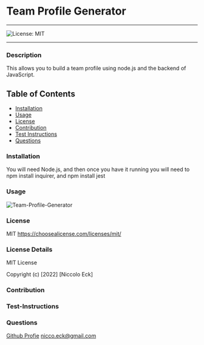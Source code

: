 
  # Team Profile Generator

  ----
  ![License: MIT](https://img.shields.io/badge/License-MIT-yellow.svg)

  ----

### Description
This allows you to build a team profile using node.js and the backend of JavaScript.  

## Table of Contents
- [Installation](#installation)
- [Usage](#usage)
- [License](#license)
- [Contribution](#contribution)
- [Test Instructions](#test-instructions)
- [Questions](#questions)



### Installation
You will need Node.js, and then once you have it running you will need to npm install inquirer, and npm install jest

### Usage
![Team-Profile-Generator](./assets/Team-Profile-Generator.gif)

### License
MIT
https://choosealicense.com/licenses/mit/

### License Details

MIT License

Copyright (c) [2022] [Niccolo Eck]

### Contribution


### Test-Instructions


### Questions
[Github Profie](https://github.com/niccolosaurus)
nicco.eck@gmail.com

